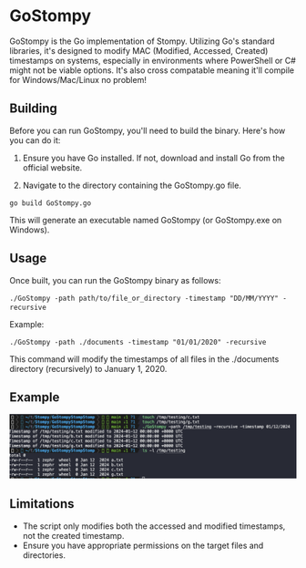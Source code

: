 # GoStompy
GoStompy is the Go implementation of Stompy. Utilizing Go's standard libraries, it's designed to modify MAC (Modified, Accessed, Created) timestamps on systems, especially in environments where PowerShell or C# might not be viable options. It's also cross compatable meaning it'll compile for Windows/Mac/Linux no problem!

## Building
Before you can run GoStompy, you'll need to build the binary. Here's how you can do it:

1. Ensure you have Go installed. If not, download and install Go from the official website.

2. Navigate to the directory containing the GoStompy.go file.

```
go build GoStompy.go
```
This will generate an executable named GoStompy (or GoStompy.exe on Windows).

## Usage
Once built, you can run the GoStompy binary as follows:
```
./GoStompy -path path/to/file_or_directory -timestamp "DD/MM/YYYY" -recursive
```
Example:
```
./GoStompy -path ./documents -timestamp "01/01/2020" -recursive
```
This command will modify the timestamps of all files in the ./documents directory (recursively) to January 1, 2020.

## Example
![Alt text](image.png)

## Limitations
- The script only modifies both the accessed and modified timestamps, not the created timestamp.
- Ensure you have appropriate permissions on the target files and directories.

